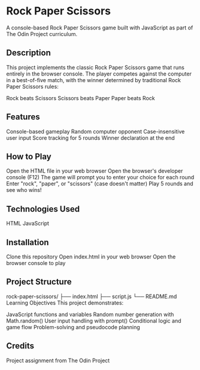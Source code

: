 # Rock Paper Scissors
A console-based Rock Paper Scissors game built with JavaScript as part of The Odin Project curriculum.

## Description

This project implements the classic Rock Paper Scissors game that runs entirely in the browser console. The player competes against the computer in a best-of-five match, with the winner determined by traditional Rock Paper Scissors rules:

Rock beats Scissors
Scissors beats Paper
Paper beats Rock

## Features

Console-based gameplay
Random computer opponent
Case-insensitive user input
Score tracking for 5 rounds
Winner declaration at the end

## How to Play

Open the HTML file in your web browser
Open the browser's developer console (F12)
The game will prompt you to enter your choice for each round
Enter "rock", "paper", or "scissors" (case doesn't matter)
Play 5 rounds and see who wins!

## Technologies Used

HTML
JavaScript

## Installation

Clone this repository
Open index.html in your web browser
Open the browser console to play

## Project Structure
rock-paper-scissors/
├── index.html
├── script.js
└── README.md
Learning Objectives
This project demonstrates:

JavaScript functions and variables
Random number generation with Math.random()
User input handling with prompt()
Conditional logic and game flow
Problem-solving and pseudocode planning

## Credits
Project assignment from The Odin Project
